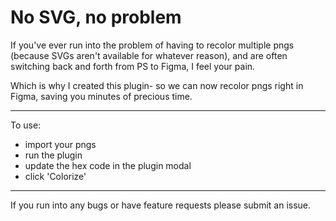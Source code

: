 # No SVG, no problem


If you've ever run into the problem of having to recolor multiple pngs (because SVGs aren't available for whatever reason), and are often switching back and forth from PS to Figma, I feel your pain.

Which is why I created this plugin- so we can now recolor pngs right in Figma, saving you minutes of precious time.

---
To use:
- import your pngs 
- run the plugin
- update the hex code in the plugin modal
- click 'Colorize'

---
If you run into any bugs or have feature requests please submit an issue.
